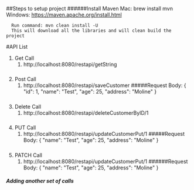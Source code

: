 ##Steps to setup project
######Install Maven
      Mac: brew install mvn
      Windows: https://maven.apache.org/install.html

      Run command: mvn clean install -U
      This will download all the libraries and will clean build the project

#API List
1. Get Call
   1. http://localhost:8080/restapi/getString
#####
2. Post Call
   1. http://localhost:8080/restapi/saveCustomer
   #####Request Body:
      {
        "id": 1,
        "name": "Test",
        "age": 25,
        "address": "Moline"
      }
#####
3. Delete Call
   1. http://localhost:8080/restapi/deleteCustomerByID/1
#####
4. PUT Call
   1. http://localhost:8080/restapi/updateCustomerPut/1
   #####Request Body:
      {
        "name": "Test",
        "age": 25,
        "address": "Moline"
     }
#####
5. PATCH Call
      1. http://localhost:8080/restapi/updateCustomerPut/1
   ######Request Body:
      {
        "name": "Test",
        "age": 25,
        "address": "Moline"
      }
      
##### Adding another set of calls      

